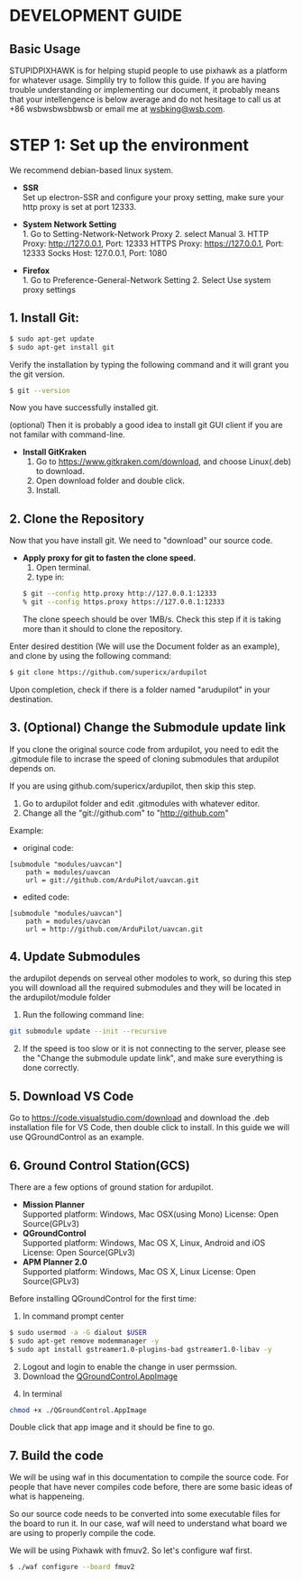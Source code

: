 # DEVELOPMENT GUIDE #

## Basic Usage ##
STUPIDPIXHAWK is for helping stupid people to use pixhawk as a platform for whatever usage. Simplily try to follow this guide. If you are having trouble understanding or implementing our document, it probably means that your intellengence is below average and do not hesitage to call us at +86 wsbwsbwsbbwsb or email me at wsbking@wsb.com.



# STEP 1: Set up the environment ##

We recommend debian-based linux system. 

*   **SSR**  
    Set up electron-SSR and configure your proxy setting, make sure your http proxy is set at port 12333.

*    **System Network Setting**  
    1. Go to Setting-Network-Network Proxy
    2. select Manual
    3.  HTTP Proxy: http://127.0.0.1, Port: 12333
        HTTPS Proxy: https://127.0.0.1, Port: 12333
        Socks Host: 127.0.0.1, Port: 1080

*    **Firefox**  
    1. Go to Preference-General-Network Setting
    2. Select Use system proxy settings

## 1. Install Git:


```sh
$ sudo apt-get update
$ sudo apt-get install git
```  
Verify the installation by typing the following command and it will grant you the git version.  
```sh
$ git --version
```
Now you have successfully installed git.  
  
(optional) Then it is probably a good idea to install git GUI client if you are not familar with command-line.
*   **Install GitKraken**
    1. Go to https://www.gitkraken.com/download, and choose Linux(.deb) to download.
    2. Open download folder and double click.
    3. Install.

## 2. Clone the Repository
Now that you have install git. We need to "download" our source code.  
*   **Apply proxy for git to fasten the clone speed.**  
    1. Open terminal.
    2. type in:  
    ```sh
    $ git --config http.proxy http://127.0.0.1:12333
    % git --config https.proxy https://127.0.0.1:12333
    ```  
    The clone speech should be over 1MB/s. Check this step if it is taking more than it should to clone the repository.  

Enter desired destition (We will use the Document folder as an example), and clone by using the following command:
```sh
$ git clone https://github.com/supericx/ardupilot
```  
Upon completion, check if there is a folder named "arudupilot" in your destination.

## 3. (Optional) Change the Submodule update link
If you clone the original source code from ardupilot, you need to edit the .gitmodule file to incrase the speed of cloning submodules that ardupilot depends on.  

If you are using github.com/supericx/ardupilot, then skip this step.  

1. Go to ardupilot folder and edit .gitmodules with whatever editor. 
2. Change all the "git://github.com" to "http://github.com"

Example:  
    
* original code:
```
[submodule "modules/uavcan"]
	path = modules/uavcan
	url = git://github.com/ArduPilot/uavcan.git
```

* edited code:
```
[submodule "modules/uavcan"]
	path = modules/uavcan
	url = http://github.com/ArduPilot/uavcan.git
```

## 4. Update Submodules  
the ardupilot depends on serveal other modoles to work, so during this step you will download all the required submodules and they will be located in the ardupilot/module folder

1. Run the following command line:
```sh
git submodule update --init --recursive
```
2. If the speed is too slow or it is not connecting to the server, please see the "Change the submodule update link", and make sure everything is done correctly.

## 5. Download VS Code
Go to https://code.visualstudio.com/download and download the .deb installation file for VS Code, then double click to install. In this guide we will use QGroundControl as an example.  

## 6. Ground Control Station(GCS)
There are a few options of ground station for ardupilot. 
*   **Mission Planner**  
Supported platform: Windows, Mac OSX(using Mono)
License: Open Source(GPLv3)
*   **QGroundControl**  
Supported platform: Windows, Mac OS X, Linux, Android and iOS
License: Open Source(GPLv3)
*   **APM Planner 2.0**  
Supported platform: Windows, Mac OS X, Linux
License: Open Source(GPLv3)

Before installing QGroundControl for the first time:  
1. In command prompt center
```sh
$ sudo usermod -a -G dialout $USER
$ sudo apt-get remove modemmanager -y
$ sudo apt install gstreamer1.0-plugins-bad gstreamer1.0-libav -y
```
2. Logout and login to enable the change in user permssion.  
3. Download the [QGroundControl.AppImage][1]

[1]:https://s3-us-west-2.amazonaws.com/qgroundcontrol/latest/QGroundControl.AppImage

4. In terminal 
```sh
chmod +x ./QGroundControl.AppImage
```
Double click that app image and it should be fine to go.  

## 7. Build the code
We will be using waf in this documentation to compile the source code. For people that have never compiles code before, there are some basic ideas of what is happeneing.  

So our source code needs to be converted into some executable files for the board to run it. In our case, waf will need to understand what board we are using to properly compile the code.

We will be using Pixhawk with fmuv2. So let's configure waf first.
```sh
$ ./waf configure --board fmuv2
```

